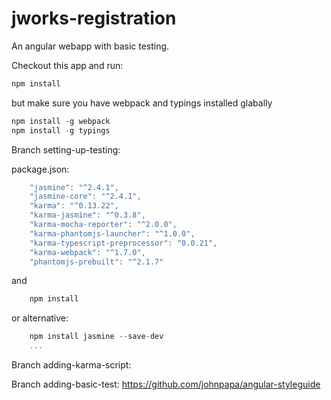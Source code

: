 # jworks-registration
An angular webapp with basic testing.

Checkout this app and run:

```javascript
npm install
```

but make sure you have webpack and typings installed glabally

```javascript
npm install -g webpack  
npm install -g typings
```


Branch setting-up-testing:

package.json:

```javascript
    "jasmine": "^2.4.1",
    "jasmine-core": "^2.4.1",
    "karma": "^0.13.22",
    "karma-jasmine": "^0.3.8",
    "karma-mocha-reporter": "^2.0.0",
    "karma-phantomjs-launcher": "^1.0.0",
    "karma-typescript-preprocessor": "0.0.21",
    "karma-webpack": "^1.7.0",
    "phantomjs-prebuilt": "^2.1.7"
```
and

```javascript
    npm install
```


or alternative:
```javascript
    npm install jasmine --save-dev
    ...
```

Branch adding-karma-script:

Branch adding-basic-test:
https://github.com/johnpapa/angular-styleguide
